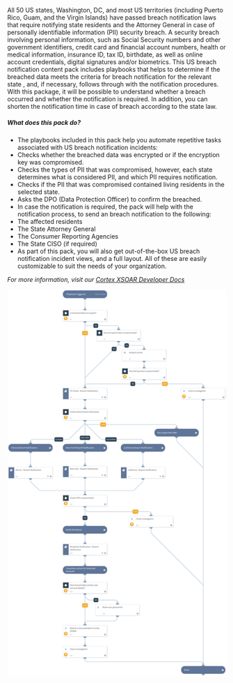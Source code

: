 All 50 US states, Washington, DC, and most US territories (including Puerto Rico, Guam, and the Virgin Islands) have passed breach notification laws that require notifying state residents and the Attorney General in case of personally identifiable information (PII) security breach.
A security breach involving personal information, such as Social Security numbers and other government identifiers, credit card and financial account numbers, health or medical information, insurance ID, tax ID, birthdate, as well as online account credentials, digital signatures and/or biometrics.
This US breach notification content pack includes playbooks that helps to determine if the breached data meets the criteria for breach notification for the relevant state , and, if necessary, follows through with the notification procedures.
With this package, it will be possible to understand whether a breach occurred and whether the notification is required. In addition, you can shorten the notification time in case of breach according to the state law.


##### What does this pack do?
- The playbooks included in this pack help you automate repetitive tasks associated with US breach notification incidents:
- Checks whether the breached data was encrypted or if the encryption key was compromised.
- Checks the types of PII that was compromised, however, each state determines what is considered PII, and which PII requires notification.
- Checks if the PII that was compromised contained living residents in the selected state.
- Asks the DPO (Data Protection Officer) to confirm the breached.
- In case the notification is required, the pack will help with the notification process, to send an breach notification to the following:
- The affected residents
- The State Attorney General
- The Consumer Reporting Agencies 
- The State CISO (if required)
- As part of this pack, you will also get out-of-the-box US breach notification incident views, and a full layout. All of these are easily customizable to suit the needs of your organization.

_For more information, visit our [Cortex XSOAR Developer Docs](https://xsoar.pan.dev/docs/reference/playbooks/phishing-investigation---generic-v2)_

![US-BreachNotification](https://raw.githubusercontent.com/demisto/content/master/Packs/BreachNotification-US/doc_files/US_-_Breach_Notification.png)